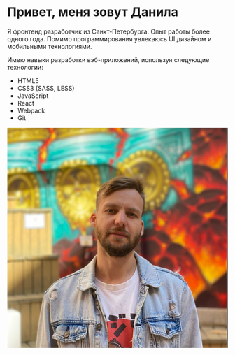 # Привет, меня зовут Данила

Я фронтенд разработчик из Санкт-Петербурга. Опыт работы более одного года. Помимо программирования увлекаюсь UI дизайном и мобильными технологиями.

Имею навыки разработки вэб-приложений, используя следующие технологии:
- HTML5
- CSS3 (SASS, LESS)
- JavaScript
- React
- Webpack
- Git

![image](img/photo.jpg)